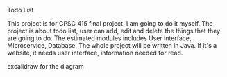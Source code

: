 Todo List

This project is for CPSC 415 final project. I am going to do it myself.
The project is about todo list, user can add, edit and delete the things that they are going to do.
The estimated modules includes User interface, Microservice, Database.
The whole project will be written in Java. If it's a website, it needs user interface, information needed for read.

excalidraw for the diagram
